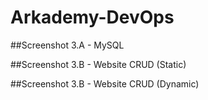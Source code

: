 # Arkademy-DevOps

##Screenshot 3.A - MySQL

##Screenshot 3.B - Website CRUD (Static)

##Screenshot 3.B - Website CRUD (Dynamic)